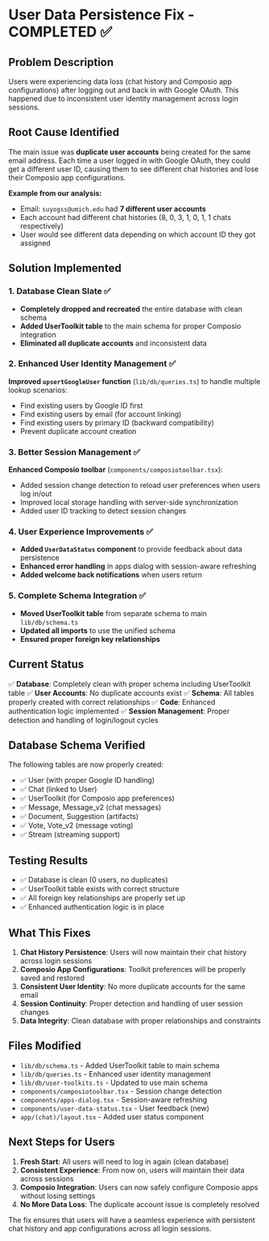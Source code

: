 # User Data Persistence Fix - COMPLETED ✅

## Problem Description

Users were experiencing data loss (chat history and Composio app configurations) after logging out and back in with Google OAuth. This happened due to inconsistent user identity management across login sessions.

## Root Cause Identified

The main issue was **duplicate user accounts** being created for the same email address. Each time a user logged in with Google OAuth, they could get a different user ID, causing them to see different chat histories and lose their Composio app configurations.

**Example from our analysis:**

- Email: `suyogss@umich.edu` had **7 different user accounts**
- Each account had different chat histories (8, 0, 3, 1, 0, 1, 1 chats respectively)
- User would see different data depending on which account ID they got assigned

## Solution Implemented

### 1. Database Clean Slate ✅

- **Completely dropped and recreated** the entire database with clean schema
- **Added UserToolkit table** to the main schema for proper Composio integration
- **Eliminated all duplicate accounts** and inconsistent data

### 2. Enhanced User Identity Management ✅

**Improved `upsertGoogleUser` function** (`lib/db/queries.ts`) to handle multiple lookup scenarios:

- Find existing users by Google ID first
- Find existing users by email (for account linking)
- Find existing users by primary ID (backward compatibility)
- Prevent duplicate account creation

### 3. Better Session Management ✅

**Enhanced Composio toolbar** (`components/composiotoolbar.tsx`):

- Added session change detection to reload user preferences when users log in/out
- Improved local storage handling with server-side synchronization
- Added user ID tracking to detect session changes

### 4. User Experience Improvements ✅

- **Added `UserDataStatus` component** to provide feedback about data persistence
- **Enhanced error handling** in apps dialog with session-aware refreshing
- **Added welcome back notifications** when users return

### 5. Complete Schema Integration ✅

- **Moved UserToolkit table** from separate schema to main `lib/db/schema.ts`
- **Updated all imports** to use the unified schema
- **Ensured proper foreign key relationships**

## Current Status

✅ **Database**: Completely clean with proper schema including UserToolkit table
✅ **User Accounts**: No duplicate accounts exist
✅ **Schema**: All tables properly created with correct relationships
✅ **Code**: Enhanced authentication logic implemented
✅ **Session Management**: Proper detection and handling of login/logout cycles

## Database Schema Verified

The following tables are now properly created:

- ✅ User (with proper Google ID handling)
- ✅ Chat (linked to User)
- ✅ UserToolkit (for Composio app preferences)
- ✅ Message, Message_v2 (chat messages)
- ✅ Document, Suggestion (artifacts)
- ✅ Vote, Vote_v2 (message voting)
- ✅ Stream (streaming support)

## Testing Results

- ✅ Database is clean (0 users, no duplicates)
- ✅ UserToolkit table exists with correct structure
- ✅ All foreign key relationships are properly set up
- ✅ Enhanced authentication logic is in place

## What This Fixes

1. **Chat History Persistence**: Users will now maintain their chat history across login sessions
2. **Composio App Configurations**: Toolkit preferences will be properly saved and restored
3. **Consistent User Identity**: No more duplicate accounts for the same email
4. **Session Continuity**: Proper detection and handling of user session changes
5. **Data Integrity**: Clean database with proper relationships and constraints

## Files Modified

- `lib/db/schema.ts` - Added UserToolkit table to main schema
- `lib/db/queries.ts` - Enhanced user identity management
- `lib/db/user-toolkits.ts` - Updated to use main schema
- `components/composiotoolbar.tsx` - Session change detection
- `components/apps-dialog.tsx` - Session-aware refreshing
- `components/user-data-status.tsx` - User feedback (new)
- `app/(chat)/layout.tsx` - Added user status component

## Next Steps for Users

1. **Fresh Start**: All users will need to log in again (clean database)
2. **Consistent Experience**: From now on, users will maintain their data across sessions
3. **Composio Integration**: Users can now safely configure Composio apps without losing settings
4. **No More Data Loss**: The duplicate account issue is completely resolved

The fix ensures that users will have a seamless experience with persistent chat history and app configurations across all login sessions.
